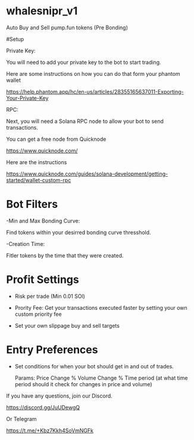 # whalesnipr_v1
Auto Buy and Sell pump.fun tokens (Pre Bonding) 



#Setup 


Private Key:

You will need to add your private key to the bot to start trading. 

Here are some instructions on how you can do that form your phantom wallet

https://help.phantom.app/hc/en-us/articles/28355165637011-Exporting-Your-Private-Key


RPC: 

Next, you will need a Solana RPC node to allow your bot to send transactions.  

You can get a free node from Quicknode 

https://www.quicknode.com/

Here are the instructions 

https://www.quicknode.com/guides/solana-development/getting-started/wallet-custom-rpc



# Bot Filters

-Min and Max Bonding Curve:

Find tokens within your desirred bonding curve thresshold. 

-Creation Time:

Fitler tokens by the time that they were created. 



# Profit Settings

- Risk per trade (Min 0.01 SOl)
- Prority Fee: Get your transactions executed faster by setting your own custom priority fee 

- Set your own slippage buy and sell targets 



# Entry Preferences 

- Set conditions for when your bot should get in and out of trades. 
 
    Params: 
    Price Change %
    Volume Change % 
    Time period (at what time period should  it check for changes in price and volume)




If you have any questions, join our Discord. 

https://discord.gg/JuUDewgQ

Or Telegram

https://t.me/+Kbz7Kkh4SoVmNGFk

